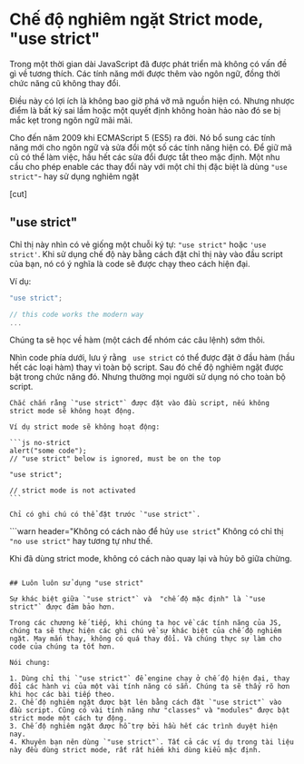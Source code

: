 # Chế độ nghiêm ngặt Strict mode, "use strict"

Trong một thời gian dài JavaScript đã được phát triển mà không có vấn đề gì về tương thích. Các tính năng mới được thêm vào ngôn ngữ, đồng thời chức năng cũ không thay đổi.

Điều này có lợi ích là không bao giờ phá vỡ mã nguồn hiện có. Nhưng nhược điểm là bất kỳ sai lầm hoặc một quyết định không hoàn hảo nào đó se bị mắc kẹt trong ngôn ngữ mãi mãi.

Cho đến năm 2009 khi ECMAScript 5 (ES5) ra đời. Nó bổ sung các tính năng mới cho ngôn ngữ và sửa đổi một số các tính năng hiện có. Để giữ mã cũ có thể làm việc, hầu hết các sửa đổi được tắt theo mặc định. Một nhu cầu cho phép enable các thay đổi này với một chỉ thị đặc biệt là dùng `"use strict"`- hay sử dụng nghiêm ngặt

[cut]

## "use strict"

Chỉ thị này nhìn có vẻ giống một chuỗi ký tự: `"use strict"` hoặc `'use strict'`. Khi sử dụng chế độ này bằng cách đặt chỉ thị này vào đầu script của bạn, nó có ý nghĩa là code sẽ được chạy theo cách hiện đại.

Ví dụ:

```js
"use strict";

// this code works the modern way
...
```

Chúng ta sẽ học về hàm (một cách để nhóm các câu lệnh) sớm thôi.

Nhìn code phía dưới, lưu ý rằng `` use strict`` có thể được đặt ở đầu hàm (hầu hết các loại hàm) thay vì toàn bộ script. Sau đó chế độ nghiêm ngặt được bật trong chức năng đó. Nhưng thường mọi người sử dụng nó cho toàn bộ script.


````warn header="Ensure that \"use strict\" is at the top"
Chắc chắn rằng `"use strict"` được đặt vào đầu script, nếu không strict mode sẽ không hoạt động.

Ví dụ strict mode sẽ không hoạt động:

```js no-strict
alert("some code");
// "use strict" below is ignored, must be on the top

"use strict";

// strict mode is not activated
```

Chỉ có ghi chú có thể đặt trước `"use strict"`.
````

```warn header="Không có cách nào để hủy `use strict`"
Không có chỉ thị `"no use strict"` hay tương tự như thế.

Khi đã dùng strict mode, không có cách nào quay lại và hủy bõ giữa chừng.
```

## Luôn luôn sử dụng "use strict"

Sự khác biệt giữa `"use strict"` và  "chế độ mặc định" là `"use strict"` được đảm bảo hơn.

Trong các chương kế tiếp, khi chúng ta học về các tính năng của JS, chúng ta sẽ thực hiện các ghi chú về sự khác biệt của chế độ nghiêm ngặt. May mắn thay, không có quá thay đổi. Và chúng thực sự làm cho code của chúng ta tốt hơn.

Nói chung:

1. Dùng chỉ thị `"use strict"` để engine chạy ở chế độ hiện đại, thay đổi các hành vi của một vài tính năng có sẵn. Chúng ta sẽ thấy rõ hơn khi học các bài tiếp theo.
2. Chế độ nghiêm ngặt được bật lên bằng cách đặt `"use strict"` vào đầu script. Cũng có vài tính năng như "classes" và "modules" được bật strict mode một cách tự động.
3. Chế độ nghiêm ngặt được hỗ trợ bởi hầu hết các trình duyệt hiện nay.
4. Khuyên bạn nên dùng `"use strict"`. Tất cả các ví dụ trong tài liệu này đều dùng strict mode, rất rất hiếm khi dùng kiểu mặc định.
